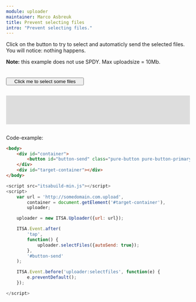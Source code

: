 ```yaml
---
module: uploader
maintainer: Marco Asbreuk
title: Prevent selecting files
intro: "Prevent selecting files."
---
```


<style type="text/css">
    #container {
        margin: 2em 0;
        min-height: 2em;
    }
    #container button {
        margin-top: 0.5em;
        min-width: 16em;
    }
    #target-container {
        margin: 2em 0;
        padding: 1em;
        min-height: 3.6em;
        background-color: #ddd;
    }
</style>

Click on the button to try to select and automaticly send the selected files. You will notice: nothing happens.

**Note:** this example does not use SPDY. Max uploadsize = 10Mb.

<div id="container">
    <button id="button-send" class="pure-button pure-button-primary pure-button-bordered">Click me to select some files</button>
</div>
<div id="target-container"></div>

Code-example:

```html
<body>
    <div id="container">
        <button id="button-send" class="pure-button pure-button-primary pure-button-bordered">Click me to select some files</button>
    </div>
    <div id="target-container"></div>
</body>
```

```js
<script src="itsabuild-min.js"></script>
<script>
    var url = 'http://somedomain.com.upload',
        container = document.getElement('#target-container'),
        uploader;

    uploader = new ITSA.Uploader({url: url});

    ITSA.Event.after(
        'tap',
        function() {
            uploader.selectFiles({autoSend: true});
        },
        '#button-send'
    );

    ITSA.Event.before('uploader:selectfiles', function(e) {
        e.preventDefault();
    });

</script>
```

<script src="../../dist/itsabuild-min.js"></script>
<script>
    var url = 'http://somedomain.com.upload',
        container = document.getElement('#target-container'),
        uploader;

    uploader = new ITSA.Uploader({url: url});

    ITSA.Event.after(
        'tap',
        function() {
            uploader.selectFiles({autoSend: true});
        },
        '#button-send'
    );

    ITSA.Event.before('uploader:selectfiles', function(e) {
        e.preventDefault();
    });

</script>